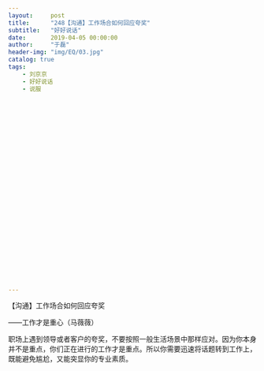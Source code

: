 ```yaml
---
layout:     post
title:      "248【沟通】工作场合如何回应夸奖"
subtitle:   "好好说话"
date:       2019-04-05 00:00:00
author:     "于磊"
header-img: "img/EQ/03.jpg"
catalog: true
tags:
    - 刘京京
    - 好好说话
    - 说服




























---
```


【沟通】工作场合如何回应夸奖

——工作才是重心（马薇薇）

职场上遇到领导或者客户的夸奖，不要按照一般生活场景中那样应对。因为你本身并不是重点，你们正在进行的工作才是重点。所以你需要迅速将话题转到工作上，既能避免尴尬，又能突显你的专业素质。